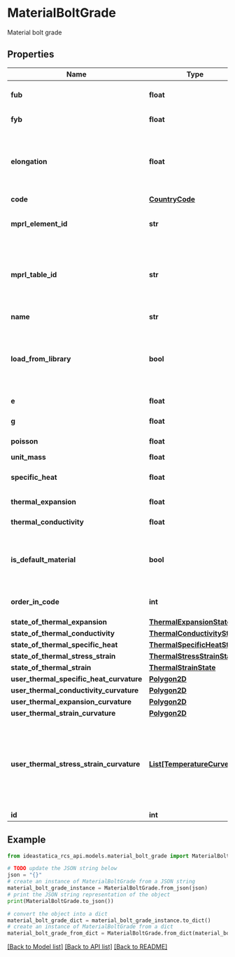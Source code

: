 # MaterialBoltGrade

Material bolt grade

## Properties

Name | Type | Description | Notes
------------ | ------------- | ------------- | -------------
**fub** | **float** | Ultimate tensile strength | [optional] 
**fyb** | **float** | Yield strength | [optional] 
**elongation** | **float** | Elongation after fracture - for 20% elongation use value 0.2 | [optional] 
**code** | [**CountryCode**](CountryCode.md) |  | [optional] 
**mprl_element_id** | **str** | Name fo the bolt grade in MPRL database | [optional] 
**mprl_table_id** | **str** | Unique ID of MPRL database table where the bolt grade was taken from. | [optional] 
**name** | **str** | Name of material | [optional] 
**load_from_library** | **bool** | Load from library - try override properties from library find material by name | [optional] 
**e** | **float** | Young&#39;s modulus | [optional] 
**g** | **float** | Shear modulus | [optional] 
**poisson** | **float** | Poisson&#39;s ratio | [optional] 
**unit_mass** | **float** | Unit weight | [optional] 
**specific_heat** | **float** | Specific heat capacity | [optional] 
**thermal_expansion** | **float** | Thermal expansion | [optional] 
**thermal_conductivity** | **float** | Thermal conductivity | [optional] 
**is_default_material** | **bool** | True if material is default material from the code | [optional] 
**order_in_code** | **int** | Order of this material in the code | [optional] 
**state_of_thermal_expansion** | [**ThermalExpansionState**](ThermalExpansionState.md) |  | [optional] 
**state_of_thermal_conductivity** | [**ThermalConductivityState**](ThermalConductivityState.md) |  | [optional] 
**state_of_thermal_specific_heat** | [**ThermalSpecificHeatState**](ThermalSpecificHeatState.md) |  | [optional] 
**state_of_thermal_stress_strain** | [**ThermalStressStrainState**](ThermalStressStrainState.md) |  | [optional] 
**state_of_thermal_strain** | [**ThermalStrainState**](ThermalStrainState.md) |  | [optional] 
**user_thermal_specific_heat_curvature** | [**Polygon2D**](Polygon2D.md) |  | [optional] 
**user_thermal_conductivity_curvature** | [**Polygon2D**](Polygon2D.md) |  | [optional] 
**user_thermal_expansion_curvature** | [**Polygon2D**](Polygon2D.md) |  | [optional] 
**user_thermal_strain_curvature** | [**Polygon2D**](Polygon2D.md) |  | [optional] 
**user_thermal_stress_strain_curvature** | [**List[TemperatureCurve2D]**](TemperatureCurve2D.md) | User-defined curvature for thermal stress,strain { Temperature &#x3D; Θ[K], {x &#x3D; ε[-], y &#x3D; σ[Pa]}} | [optional] 
**id** | **int** | Element Id | [optional] 

## Example

```python
from ideastatica_rcs_api.models.material_bolt_grade import MaterialBoltGrade

# TODO update the JSON string below
json = "{}"
# create an instance of MaterialBoltGrade from a JSON string
material_bolt_grade_instance = MaterialBoltGrade.from_json(json)
# print the JSON string representation of the object
print(MaterialBoltGrade.to_json())

# convert the object into a dict
material_bolt_grade_dict = material_bolt_grade_instance.to_dict()
# create an instance of MaterialBoltGrade from a dict
material_bolt_grade_from_dict = MaterialBoltGrade.from_dict(material_bolt_grade_dict)
```
[[Back to Model list]](../README.md#documentation-for-models) [[Back to API list]](../README.md#documentation-for-api-endpoints) [[Back to README]](../README.md)


